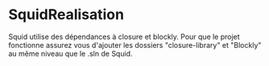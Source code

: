 # SquidRealisation

Squid utilise des dépendances à closure et blockly.
Pour que le projet fonctionne assurez vous d'ajouter les dossiers "closure-library" et "Blockly" au même niveau que le .sln de Squid.